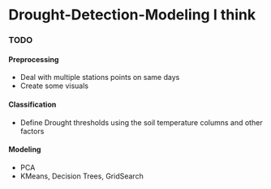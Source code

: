 # Drought-Detection-Modeling I think
### TODO
#### Preprocessing
  - Deal with multiple stations points on same days
  - Create some visuals
#### Classification
  - Define Drought thresholds using the soil temperature columns and other factors
#### Modeling
  - PCA
  - KMeans, Decision Trees, GridSearch
